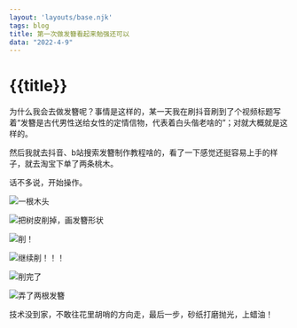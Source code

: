 ```yaml
---
layout: 'layouts/base.njk'
tags: blog
title: 第一次做发簪看起来勉强还可以
data: "2022-4-9"
---
```


# {{title}}

为什么我会去做发簪呢？事情是这样的，某一天我在刷抖音刷到了个视频标题写着“发簪是古代男性送给女性的定情信物，代表着白头偕老啥的”；对就大概就是这样的。

然后我就去抖音、b站搜索发簪制作教程啥的，看了一下感觉还挺容易上手的样子，就去淘宝下单了两条桃木。

话不多说，开始操作。

![一根木头](https://s6.jpg.cm/2022/04/09/LjRhdW.jpg)

![把树皮削掉，画发簪形状](https://s6.jpg.cm/2022/04/09/LjR2AQ.jpg)

![削！](https://s6.jpg.cm/2022/04/09/LjRCTS.jpg)

![继续削！！！](https://s6.jpg.cm/2022/04/09/LjRjY2.jpg)

![削完了](https://s6.jpg.cm/2022/04/09/LjR3mh.jpg)

![弄了两根发簪](https://s6.jpg.cm/2022/04/09/LjRyCH.jpg)

技术没到家，不敢往花里胡哨的方向走，最后一步，砂纸打磨抛光，上蜡油！